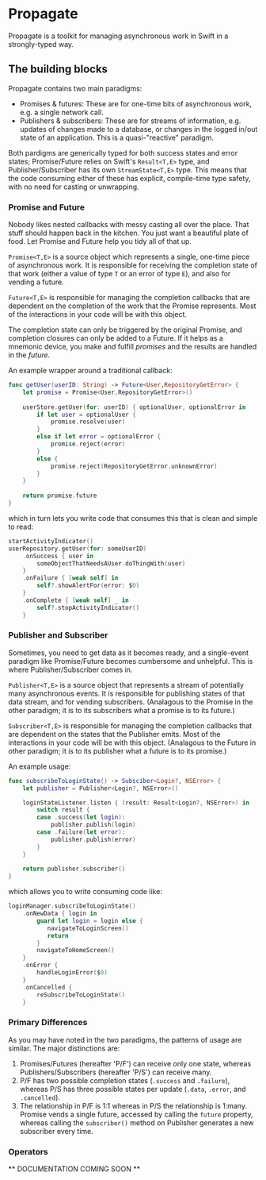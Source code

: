 # Propagate

Propagate is a toolkit for managing asynchronous work in Swift in a strongly-typed way.

## The building blocks

Propagate contains two main paradigms:

- Promises & futures: These are for one-time bits of asynchronous work, e.g. a single network call.
- Publishers & subscribers: These are for streams of information, e.g. updates of changes made to a database, or changes in the logged in/out state of an application. This is a quasi-"reactive" paradigm.

Both pardigms are generically typed for both success states and error states; Promise/Future relies on Swift's `Result<T,E>` type, and Publisher/Subscriber has its own `StreamState<T,E>` type. This means that the code consuming either of these has explicit, compile-time type safety, with no need for casting or unwrapping.

### Promise and Future

Nobody likes nested callbacks with messy casting all over the place. That stuff should happen back in the kitchen. You just want a beautiful plate of food. Let Promise and Future help you tidy all of that up.

`Promise<T,E>` is a source object which represents a single, one-time piece of asynchronous work. It is responsible for receiving the completion state of that work (either a value of type `T` or an error of type `E`), and also for vending a future.

`Future<T,E>` is responsible for managing the completion callbacks that are dependent on the completion of the work that the Promise represents. Most of the interactions in your code will be with this object.

The completion state can only be triggered by the original Promise, and completion closures can only be added to a Future. If it helps as a mnemonic device, you make and fulfill _promises_ and the results are handled in the _future_.

An example wrapper around a traditional callback:
```Swift
func getUser(userID: String) -> Future<User,RepositoryGetError> {
    let promise = Promise<User,RepositoryGetError>()
    
    userStore.getUser(for: userID) { optionalUser, optionalError in
        if let user = optionalUser {
            promise.resolve(user)
        }
        else if let error = optionalError {
            promise.reject(error)
        }
        else {
            promise.reject(RepositoryGetError.unknownError)
        }
    }
    
    return promise.future
}
```

which in turn lets you write code that consumes this that is clean and simple to read:

```Swift
startActivityIndicator()
userRepository.getUser(for: someUserID)
    .onSuccess { user in
        someObjectThatNeedsAUser.doThingWith(user)
    }
    .onFailure { [weak self] in
        self?.showAlertFor(error: $0)
    }
    .onComplete { [weak self] _ in
        self?.stopActivityIndicator()
    }
```

### Publisher and Subscriber

Sometimes, you need to get data as it becomes ready, and a single-event paradigm like Promise/Future becomes cumbersome and unhelpful. This is where Publisher/Subscriber comes in.

`Publisher<T,E>` is a source object that represents a stream of potentially many asynchronous events. It is responsible for publishing states of that data stream, and for vending subscribers. (Analagous to the Promise in the other paradigm; it is to its subscribers what a promise is to its future.)

`Subscriber<T,E>` is responsible for managing the completion callbacks that are dependent on the states that the Publisher emits. Most of the interactions in your code will be with this object. (Analagous to the Future in other paradigm; it is to its publisher what a future is to its promise.)

An example usage:

```Swift
func subscribeToLoginState() -> Subsciber<Login?, NSError> {
    let publisher = Publisher<Login?, NSError>()

    loginStateListener.listen { (result: Result<Login?, NSError>) in
        switch result {
        case .success(let login):
            publisher.publish(login)
        case .failure(let error):
            publisher.publish(error)
        }
    }
    
    return publisher.subscriber()
}
```

which allows you to write consuming code like:

```Swift
loginManager.subscribeToLoginState()
    .onNewData { login in
        guard let login = login else {
           navigateToLoginScreen()
           return
        }
        navigateToHomeScreen()
    }
    .onError {
        handleLoginError($0)
    }
    .onCancelled {
        reSubscribeToLoginState()
    }
```

### Primary Differences

As you may have noted in the two paradigms, the patterns of usage are similar. The major distinctions are:

1. Promises/Futures (hereafter 'P/F') can receive only one state, whereas Publishers/Subscribers (hereafter 'P/S') can receive many.
2. P/F has two possible completion states (`.success` and `.failure`), whereas P/S has three possible states per update (`.data`, `.error`, and `.cancelled`).
3. The relationship in P/F is 1:1 whereas in P/S the relationship is 1:many. Promise vends a single future, accessed by calling the `future` property, whereas calling the `subscriber()` method on Publisher generates a new subscriber every time.

### Operators

** DOCUMENTATION COMING SOON **
